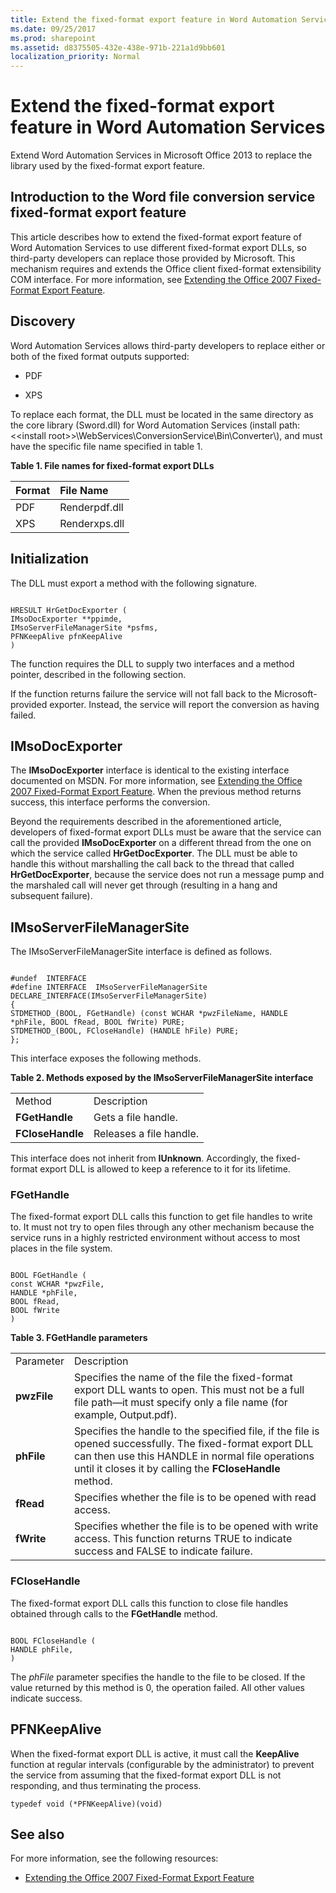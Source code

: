 ```yaml
---
title: Extend the fixed-format export feature in Word Automation Services
ms.date: 09/25/2017
ms.prod: sharepoint
ms.assetid: d8375505-432e-438e-971b-221a1d9bb601
localization_priority: Normal
---
```



# Extend the fixed-format export feature in Word Automation Services
Extend Word Automation Services in Microsoft Office 2013 to replace the library used by the fixed-format export feature.
## Introduction to the Word file conversion service fixed-format export feature

This article describes how to extend the fixed-format export feature of Word Automation Services to use different fixed-format export DLLs, so third-party developers can replace those provided by Microsoft. This mechanism requires and extends the Office client fixed-format extensibility COM interface. For more information, see  [Extending the Office 2007 Fixed-Format Export Feature](https://msdn.microsoft.com/library/aa338206.aspx).
  
    
    

## Discovery

Word Automation Services allows third-party developers to replace either or both of the fixed format outputs supported:
  
    
    

- PDF
    
  
- XPS
    
  
To replace each format, the DLL must be located in the same directory as the core library (Sword.dll) for Word Automation Services (install path: \<\<install root\>\>\\WebServices\\ConversionService\\Bin\\Converter\\), and must have the specific file name specified in table 1.
  
    
    

**Table 1. File names for fixed-format export DLLs**


|**Format**|**File Name**|
|:-----|:-----|
|PDF  <br/> |Renderpdf.dll  <br/> |
|XPS  <br/> |Renderxps.dll  <br/> |
   

## Initialization

The DLL must export a method with the following signature.
  
    
    

```

HRESULT HrGetDocExporter (
IMsoDocExporter **ppimde,
IMsoServerFileManagerSite *psfms,
PFNKeepAlive pfnKeepAlive
)
```

The function requires the DLL to supply two interfaces and a method pointer, described in the following section.
  
    
    
If the function returns failure the service will not fall back to the Microsoft-provided exporter. Instead, the service will report the conversion as having failed.
  
    
    

## IMsoDocExporter

The **IMsoDocExporter** interface is identical to the existing interface documented on MSDN. For more information, see [Extending the Office 2007 Fixed-Format Export Feature](https://msdn.microsoft.com/library/aa338206.aspx). When the previous method returns success, this interface performs the conversion.
  
    
    
Beyond the requirements described in the aforementioned article, developers of fixed-format export DLLs must be aware that the service can call the provided **IMsoDocExporter** on a different thread from the one on which the service called **HrGetDocExporter**. The DLL must be able to handle this without marshalling the call back to the thread that called **HrGetDocExporter**, because the service does not run a message pump and the marshaled call will never get through (resulting in a hang and subsequent failure).
  
    
    

## IMsoServerFileManagerSite

The IMsoServerFileManagerSite interface is defined as follows.
  
    
    

```

#undef  INTERFACE
#define INTERFACE  IMsoServerFileManagerSite
DECLARE_INTERFACE(IMsoServerFileManagerSite)
{
STDMETHOD_(BOOL, FGetHandle) (const WCHAR *pwzFileName, HANDLE *phFile, BOOL fRead, BOOL fWrite) PURE;
STDMETHOD_(BOOL, FCloseHandle) (HANDLE hFile) PURE;
};
```

This interface exposes the following methods.
  
    
    

**Table 2. Methods exposed by the IMsoServerFileManagerSite interface**

|||
|:-----|:-----|
|Method  <br/> |Description  <br/> |
|**FGetHandle** <br/> |Gets a file handle.  <br/> |
|**FCloseHandle** <br/> |Releases a file handle.  <br/> |
   
This interface does not inherit from **IUnknown**. Accordingly, the fixed-format export DLL is allowed to keep a reference to it for its lifetime.
  
    
    

### FGetHandle

The fixed-format export DLL calls this function to get file handles to write to. It must not try to open files through any other mechanism because the service runs in a highly restricted environment without access to most places in the file system.
  
    
    

```

BOOL FGetHandle (
const WCHAR *pwzFile,
HANDLE *phFile,
BOOL fRead,
BOOL fWrite
)
```


**Table 3. FGetHandle parameters**

|||
|:-----|:-----|
|Parameter  <br/> |Description  <br/> |
|**pwzFile** <br/> |Specifies the name of the file the fixed-format export DLL wants to open. This must not be a full file path—it must specify only a file name (for example, Output.pdf).  <br/> |
|**phFile** <br/> |Specifies the handle to the specified file, if the file is opened successfully. The fixed-format export DLL can then use this HANDLE in normal file operations until it closes it by calling the **FCloseHandle** method. <br/> |
|**fRead** <br/> |Specifies whether the file is to be opened with read access.  <br/> |
|**fWrite** <br/> |Specifies whether the file is to be opened with write access. This function returns TRUE to indicate success and FALSE to indicate failure.  <br/> |
   

### FCloseHandle

The fixed-format export DLL calls this function to close file handles obtained through calls to the **FGetHandle** method.
  
    
    

```

BOOL FCloseHandle (
HANDLE phFile,
)
```

The  *phFile*  parameter specifies the handle to the file to be closed. If the value returned by this method is 0, the operation failed. All other values indicate success.
  
    
    

## PFNKeepAlive

When the fixed-format export DLL is active, it must call the **KeepAlive** function at regular intervals (configurable by the administrator) to prevent the service from assuming that the fixed-format export DLL is not responding, and thus terminating the process.
  
    
    
 `typedef void (*PFNKeepAlive)(void)`
  
    
    

## See also
<a name="bk_addresources"> </a>

For more information, see the following resources:
  
    
    

-  [Extending the Office 2007 Fixed-Format Export Feature](https://msdn.microsoft.com/library/office/aa338206%28v=office.12%29.aspx)
    
  

